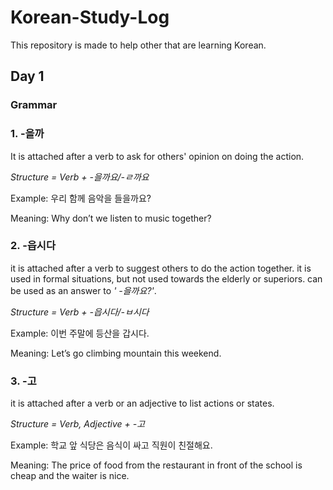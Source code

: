 # Korean-Study-Log

This repository is made to help other that are learning Korean.

## Day 1

### Grammar

### 1. -을까

It is attached after a verb to ask for
others' opinion on doing the action.

*Structure = Verb + -을까요/-ㄹ까요*

Example: 우리 함께 음악을 들을까요?

Meaning: Why don’t we listen to music together?

### 2. -읍시다

it is attached after a verb to suggest others to do
the action together.
it is used in formal situations, but not used towards
the elderly or superiors. can be used as an answer to *'
-을까요?'*.

*Structure = Verb + -읍시다/-ㅂ시다*

Example: 이번 주말에 등산을 갑시다.

Meaning: Let’s go climbing mountain this weekend.

### 3. -고

it is attached after a verb or an adjective to list
actions or states.

*Structure = Verb, Adjective + -고*

Example: 학교 앞 식당은 음식이 싸고 직원이 친절해요.

Meaning: The price of food from the restaurant in front of the school is cheap and the waiter is nice.
